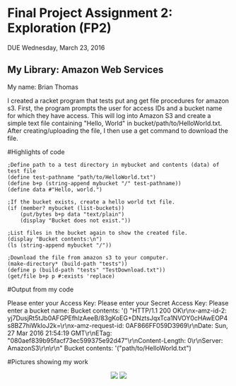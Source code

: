 # Final Project Assignment 2: Exploration (FP2)
DUE Wednesday, March 23, 2016

## My Library: Amazon Web Services
My name: Brian Thomas

I created a racket program that tests put ang get file procedures for amazon s3. First, the program prompts the user for access IDs and a bucket name for which they have access. This will log into Amazon S3 and create a simple text file containing "Hello, World" in bucket/path/to/HelloWorld.txt. After creating/uploading the file, I then use a get command to download the file. 

#Highlights of code

```
;Define path to a test directory in mybucket and contents (data) of test file
(define test-pathname "path/to/HelloWorld.txt")
(define b+p (string-append mybucket "/" test-pathname))
(define data #"Hello, world.")

;If the bucket exists, create a hello world txt file.
(if (member? mybucket (list-buckets))
    (put/bytes b+p data "text/plain")
    (display "Bucket does not exist."))

;List files in the bucket again to show the created file.
(display "Bucket contents:\n")
(ls (string-append mybucket "/"))

;Download the file from amazon s3 to your computer.
(make-directory* (build-path "tests"))
(define p (build-path "tests" "TestDownload.txt"))
(get/file b+p p #:exists 'replace)

 ```

#Output from my code

Please enter your Access Key: <Access Key>
Please enter your Secret Access Key: <Secret Access Key>
Please enter a bucket name: <Bucket Name>
Bucket contents:
'()
"HTTP/1.1 200 OK\r\nx-amz-id-2: yj7DusjRt5tJb0AFGPEfhlzAeeB/83gKoEG+DNztsJqxTca1NVOY0cHAwEOP4s8BZ7hiWkIoJ2k=\r\nx-amz-request-id: 0AF866FF059D3969\r\nDate: Sun, 27 Mar 2016 21:54:19 GMT\r\nETag: \"080aef839b95facf73ec599375e92d47\"\r\nContent-Length: 0\r\nServer: AmazonS3\r\n\r\n"
Bucket contents:
'("path/to/HelloWorld.txt")
> 


#Pictures showing my work
<p align="center">
  <img src="https://raw.githubusercontent.com/jumpyhoof/FP2/master/Output.png"/>
  <img src="https://raw.githubusercontent.com/jumpyhoof/FP2/master/S3.png"/>
</p>

